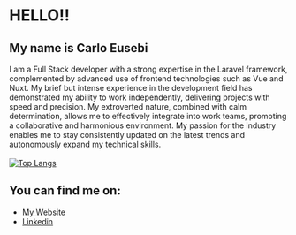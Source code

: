 # HELLO!!

## My name is Carlo Eusebi
I am a Full Stack developer with a strong expertise in the Laravel framework, complemented by advanced use of frontend technologies such as Vue and Nuxt.
My brief but intense experience in the development field has demonstrated my ability to work independently, delivering projects with speed and precision.
My extroverted nature, combined with calm determination, allows me to effectively integrate into work teams, promoting a collaborative and harmonious environment.
My passion for the industry enables me to stay consistently updated on the latest trends and autonomously expand my technical skills.
<br>
<br>
[![Top Langs](https://github-readme-stats.vercel.app/api/top-langs/?username=carloeusebi&layout=compact&hide=html,css,hack,kerboscript,blade)](https://github.com/anuraghazra/github-readme-stats)

## You can find me on:
- [My Website](https://carloeusebiwebdeveloper.it)
- [Linkedin](https://www.linkedin.com/in/carlo-eusebi-a283b2271/)
